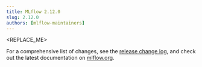 ```yaml
---
title: MLflow 2.12.0
slug: 2.12.0
authors: [mlflow-maintainers]
---
```


<REPLACE_ME>

For a comprehensive list of changes, see the [release change log](https://github.com/mlflow/mlflow/releases/tag/v2.12.0), and check out the latest documentation on [mlflow.org](http://mlflow.org/).
